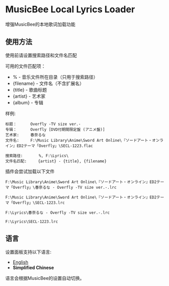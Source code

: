 # MusicBee Local Lyrics Loader
增强MusicBee的本地歌词加载功能

## 使用方法

使用前请设置搜索路径和文件名匹配

可用的文件匹配项：

* % - 音乐文件所在目录（只用于搜索路径）
* {filename} - 文件名（不含扩展名）
* {title} - 歌曲标题
* {artist} - 艺术家
* {album} - 专辑

样例:

    标题：      Overfly -TV size ver.-
    专辑：      Overfly [DVD付期間限定盤 (アニメ盤)] 
    艺术家:     春奈るな
    文件名:     F:\Music Library\Anime\Sword Art Online\『ソードアート・オンライン』ED2テーマ「Overfly」\SECL-1223.flac

    搜索路径:       %, F:\Lyrics\
    文件名匹配:     {artist} - {title}, {filename}

插件会尝试加载以下文件

    F:\Music Library\Anime\Sword Art Online\『ソードアート・オンライン』ED2テーマ「Overfly」\春奈るな - Overfly -TV size ver.-.lrc

    F:\Music Library\Anime\Sword Art Online\『ソードアート・オンライン』ED2テーマ「Overfly」\SECL-1223.lrc

    F:\Lyrics\春奈るな - Overfly -TV size ver.-.lrc

    F:\Lyrics\SECL-1223.lrc

## 语言

设置面板支持以下语言:

* [English](./README.md)
* **Simplified Chinese**

语言会根据MusicBee的设置自动切换。




    
    
